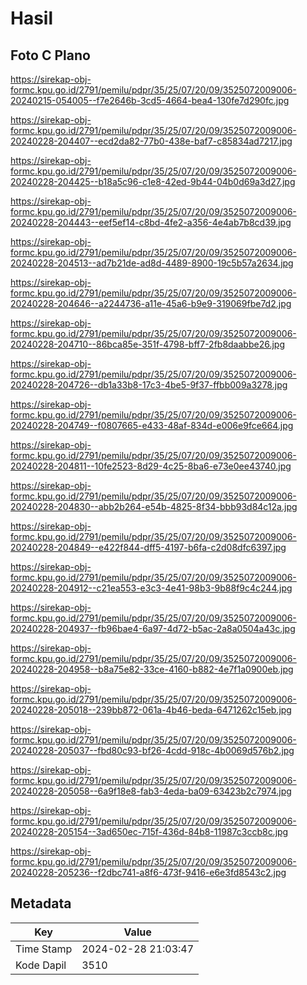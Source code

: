 # Hasil

## Foto C Plano

https://sirekap-obj-formc.kpu.go.id/2791/pemilu/pdpr/35/25/07/20/09/3525072009006-20240215-054005--f7e2646b-3cd5-4664-bea4-130fe7d290fc.jpg

https://sirekap-obj-formc.kpu.go.id/2791/pemilu/pdpr/35/25/07/20/09/3525072009006-20240228-204407--ecd2da82-77b0-438e-baf7-c85834ad7217.jpg

https://sirekap-obj-formc.kpu.go.id/2791/pemilu/pdpr/35/25/07/20/09/3525072009006-20240228-204425--b18a5c96-c1e8-42ed-9b44-04b0d69a3d27.jpg

https://sirekap-obj-formc.kpu.go.id/2791/pemilu/pdpr/35/25/07/20/09/3525072009006-20240228-204443--eef5ef14-c8bd-4fe2-a356-4e4ab7b8cd39.jpg

https://sirekap-obj-formc.kpu.go.id/2791/pemilu/pdpr/35/25/07/20/09/3525072009006-20240228-204513--ad7b21de-ad8d-4489-8900-19c5b57a2634.jpg

https://sirekap-obj-formc.kpu.go.id/2791/pemilu/pdpr/35/25/07/20/09/3525072009006-20240228-204646--a2244736-a11e-45a6-b9e9-319069fbe7d2.jpg

https://sirekap-obj-formc.kpu.go.id/2791/pemilu/pdpr/35/25/07/20/09/3525072009006-20240228-204710--86bca85e-351f-4798-bff7-2fb8daabbe26.jpg

https://sirekap-obj-formc.kpu.go.id/2791/pemilu/pdpr/35/25/07/20/09/3525072009006-20240228-204726--db1a33b8-17c3-4be5-9f37-ffbb009a3278.jpg

https://sirekap-obj-formc.kpu.go.id/2791/pemilu/pdpr/35/25/07/20/09/3525072009006-20240228-204749--f0807665-e433-48af-834d-e006e9fce664.jpg

https://sirekap-obj-formc.kpu.go.id/2791/pemilu/pdpr/35/25/07/20/09/3525072009006-20240228-204811--10fe2523-8d29-4c25-8ba6-e73e0ee43740.jpg

https://sirekap-obj-formc.kpu.go.id/2791/pemilu/pdpr/35/25/07/20/09/3525072009006-20240228-204830--abb2b264-e54b-4825-8f34-bbb93d84c12a.jpg

https://sirekap-obj-formc.kpu.go.id/2791/pemilu/pdpr/35/25/07/20/09/3525072009006-20240228-204849--e422f844-dff5-4197-b6fa-c2d08dfc6397.jpg

https://sirekap-obj-formc.kpu.go.id/2791/pemilu/pdpr/35/25/07/20/09/3525072009006-20240228-204912--c21ea553-e3c3-4e41-98b3-9b88f9c4c244.jpg

https://sirekap-obj-formc.kpu.go.id/2791/pemilu/pdpr/35/25/07/20/09/3525072009006-20240228-204937--fb96bae4-6a97-4d72-b5ac-2a8a0504a43c.jpg

https://sirekap-obj-formc.kpu.go.id/2791/pemilu/pdpr/35/25/07/20/09/3525072009006-20240228-204958--b8a75e82-33ce-4160-b882-4e7f1a0900eb.jpg

https://sirekap-obj-formc.kpu.go.id/2791/pemilu/pdpr/35/25/07/20/09/3525072009006-20240228-205018--239bb872-061a-4b46-beda-6471262c15eb.jpg

https://sirekap-obj-formc.kpu.go.id/2791/pemilu/pdpr/35/25/07/20/09/3525072009006-20240228-205037--fbd80c93-bf26-4cdd-918c-4b0069d576b2.jpg

https://sirekap-obj-formc.kpu.go.id/2791/pemilu/pdpr/35/25/07/20/09/3525072009006-20240228-205058--6a9f18e8-fab3-4eda-ba09-63423b2c7974.jpg

https://sirekap-obj-formc.kpu.go.id/2791/pemilu/pdpr/35/25/07/20/09/3525072009006-20240228-205154--3ad650ec-715f-436d-84b8-11987c3ccb8c.jpg

https://sirekap-obj-formc.kpu.go.id/2791/pemilu/pdpr/35/25/07/20/09/3525072009006-20240228-205236--f2dbc741-a8f6-473f-9416-e6e3fd8543c2.jpg


## Metadata

| Key        | Value               |
| ---------- | ------------------- |
| Time Stamp | 2024-02-28 21:03:47 |
| Kode Dapil | 3510                |



